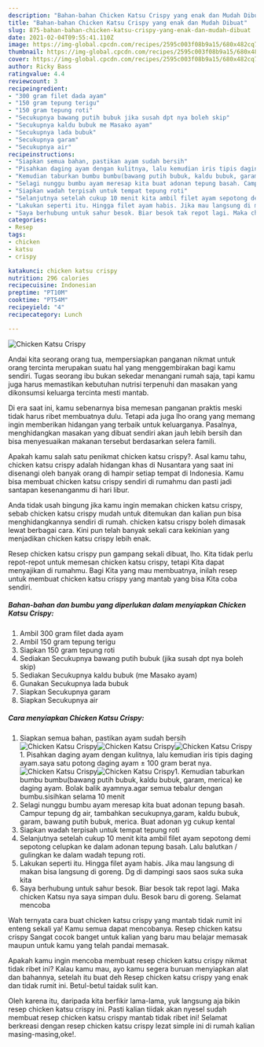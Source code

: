 ```yaml
---
description: "Bahan-bahan Chicken Katsu Crispy yang enak dan Mudah Dibuat"
title: "Bahan-bahan Chicken Katsu Crispy yang enak dan Mudah Dibuat"
slug: 875-bahan-bahan-chicken-katsu-crispy-yang-enak-dan-mudah-dibuat
date: 2021-02-04T09:55:41.110Z
image: https://img-global.cpcdn.com/recipes/2595c003f08b9a15/680x482cq70/chicken-katsu-crispy-foto-resep-utama.jpg
thumbnail: https://img-global.cpcdn.com/recipes/2595c003f08b9a15/680x482cq70/chicken-katsu-crispy-foto-resep-utama.jpg
cover: https://img-global.cpcdn.com/recipes/2595c003f08b9a15/680x482cq70/chicken-katsu-crispy-foto-resep-utama.jpg
author: Ricky Bass
ratingvalue: 4.4
reviewcount: 3
recipeingredient:
- "300 gram filet dada ayam"
- "150 gram tepung terigu"
- "150 gram tepung roti"
- "Secukupnya bawang putih bubuk jika susah dpt nya boleh skip"
- "Secukupnya kaldu bubuk me Masako ayam"
- "Secukupnya lada bubuk"
- "Secukupnya garam"
- "Secukupnya air"
recipeinstructions:
- "Siapkan semua bahan, pastikan ayam sudah bersih"
- "Pisahkan daging ayam dengan kulitnya, lalu kemudian iris tipis daging ayam.saya satu potong daging ayam ± 100 gram berat nya."
- "Kemudian taburkan bumbu bumbu(bawang putih bubuk, kaldu bubuk, garam, merica) ke daging ayam. Bolak balik ayamnya.agar semua tebalur dengan bumbu.sisihkan selama 10 menit"
- "Selagi nunggu bumbu ayam meresap kita buat adonan tepung basah. Campur tepung dg air, tambahkan secukupnya,garam, kaldu bubuk, garam, bawang putih bubuk, merica. Buat adonan yg cukup kental"
- "Siapkan wadah terpisah untuk tempat tepung roti"
- "Selanjutnya setelah cukup 10 menit kita ambil filet ayam sepotong demi sepotong celupkan ke dalam adonan tepung basah. Lalu balutkan / gulingkan ke dalam wadah tepung roti."
- "Lakukan seperti itu. Hingga filet ayam habis. Jika mau langsung di makan bisa langsung di goreng. Dg di dampingi saos saos suka suka kita"
- "Saya berhubung untuk sahur besok. Biar besok tak repot lagi. Maka chicken Katsu nya saya simpan dulu. Besok baru di goreng. Selamat mencoba"
categories:
- Resep
tags:
- chicken
- katsu
- crispy

katakunci: chicken katsu crispy 
nutrition: 296 calories
recipecuisine: Indonesian
preptime: "PT10M"
cooktime: "PT54M"
recipeyield: "4"
recipecategory: Lunch

---
```



![Chicken Katsu Crispy](https://img-global.cpcdn.com/recipes/2595c003f08b9a15/680x482cq70/chicken-katsu-crispy-foto-resep-utama.jpg)

Andai kita seorang orang tua, mempersiapkan panganan nikmat untuk orang tercinta merupakan suatu hal yang menggembirakan bagi kamu sendiri. Tugas seorang ibu bukan sekedar menangani rumah saja, tapi kamu juga harus memastikan kebutuhan nutrisi terpenuhi dan masakan yang dikonsumsi keluarga tercinta mesti mantab.

Di era  saat ini, kamu sebenarnya bisa memesan panganan praktis meski tidak harus ribet membuatnya dulu. Tetapi ada juga lho orang yang memang ingin memberikan hidangan yang terbaik untuk keluarganya. Pasalnya, menghidangkan masakan yang dibuat sendiri akan jauh lebih bersih dan bisa menyesuaikan makanan tersebut berdasarkan selera famili. 



Apakah kamu salah satu penikmat chicken katsu crispy?. Asal kamu tahu, chicken katsu crispy adalah hidangan khas di Nusantara yang saat ini disenangi oleh banyak orang di hampir setiap tempat di Indonesia. Kamu bisa membuat chicken katsu crispy sendiri di rumahmu dan pasti jadi santapan kesenanganmu di hari libur.

Anda tidak usah bingung jika kamu ingin memakan chicken katsu crispy, sebab chicken katsu crispy mudah untuk ditemukan dan kalian pun bisa menghidangkannya sendiri di rumah. chicken katsu crispy boleh dimasak lewat berbagai cara. Kini pun telah banyak sekali cara kekinian yang menjadikan chicken katsu crispy lebih enak.

Resep chicken katsu crispy pun gampang sekali dibuat, lho. Kita tidak perlu repot-repot untuk memesan chicken katsu crispy, tetapi Kita dapat menyajikan di rumahmu. Bagi Kita yang mau membuatnya, inilah resep untuk membuat chicken katsu crispy yang mantab yang bisa Kita coba sendiri.

<!--inarticleads1-->

##### Bahan-bahan dan bumbu yang diperlukan dalam menyiapkan Chicken Katsu Crispy:

1. Ambil 300 gram filet dada ayam
1. Ambil 150 gram tepung terigu
1. Siapkan 150 gram tepung roti
1. Sediakan Secukupnya bawang putih bubuk (jika susah dpt nya boleh skip)
1. Sediakan Secukupnya kaldu bubuk (me Masako ayam)
1. Gunakan Secukupnya lada bubuk
1. Siapkan Secukupnya garam
1. Siapkan Secukupnya air




<!--inarticleads2-->

##### Cara menyiapkan Chicken Katsu Crispy:

1. Siapkan semua bahan, pastikan ayam sudah bersih
<img src="https://img-global.cpcdn.com/steps/ce45c922730f0a2c/160x128cq70/chicken-katsu-crispy-langkah-memasak-1-foto.jpg" alt="Chicken Katsu Crispy"><img src="https://img-global.cpcdn.com/steps/69d1712638dc959e/160x128cq70/chicken-katsu-crispy-langkah-memasak-1-foto.jpg" alt="Chicken Katsu Crispy"><img src="https://img-global.cpcdn.com/steps/1944a5d92cad3c0d/160x128cq70/chicken-katsu-crispy-langkah-memasak-1-foto.jpg" alt="Chicken Katsu Crispy">1. Pisahkan daging ayam dengan kulitnya, lalu kemudian iris tipis daging ayam.saya satu potong daging ayam ± 100 gram berat nya.
<img src="https://img-global.cpcdn.com/steps/3a21c1bf4bc80fdb/160x128cq70/chicken-katsu-crispy-langkah-memasak-2-foto.jpg" alt="Chicken Katsu Crispy"><img src="https://img-global.cpcdn.com/steps/64e10eee23563fc7/160x128cq70/chicken-katsu-crispy-langkah-memasak-2-foto.jpg" alt="Chicken Katsu Crispy">1. Kemudian taburkan bumbu bumbu(bawang putih bubuk, kaldu bubuk, garam, merica) ke daging ayam. Bolak balik ayamnya.agar semua tebalur dengan bumbu.sisihkan selama 10 menit
1. Selagi nunggu bumbu ayam meresap kita buat adonan tepung basah. Campur tepung dg air, tambahkan secukupnya,garam, kaldu bubuk, garam, bawang putih bubuk, merica. Buat adonan yg cukup kental
1. Siapkan wadah terpisah untuk tempat tepung roti
1. Selanjutnya setelah cukup 10 menit kita ambil filet ayam sepotong demi sepotong celupkan ke dalam adonan tepung basah. Lalu balutkan / gulingkan ke dalam wadah tepung roti.
1. Lakukan seperti itu. Hingga filet ayam habis. Jika mau langsung di makan bisa langsung di goreng. Dg di dampingi saos saos suka suka kita
1. Saya berhubung untuk sahur besok. Biar besok tak repot lagi. Maka chicken Katsu nya saya simpan dulu. Besok baru di goreng. Selamat mencoba




Wah ternyata cara buat chicken katsu crispy yang mantab tidak rumit ini enteng sekali ya! Kamu semua dapat mencobanya. Resep chicken katsu crispy Sangat cocok banget untuk kalian yang baru mau belajar memasak maupun untuk kamu yang telah pandai memasak.

Apakah kamu ingin mencoba membuat resep chicken katsu crispy nikmat tidak ribet ini? Kalau kamu mau, ayo kamu segera buruan menyiapkan alat dan bahannya, setelah itu buat deh Resep chicken katsu crispy yang enak dan tidak rumit ini. Betul-betul taidak sulit kan. 

Oleh karena itu, daripada kita berfikir lama-lama, yuk langsung aja bikin resep chicken katsu crispy ini. Pasti kalian tiidak akan nyesel sudah membuat resep chicken katsu crispy mantab tidak ribet ini! Selamat berkreasi dengan resep chicken katsu crispy lezat simple ini di rumah kalian masing-masing,oke!.

